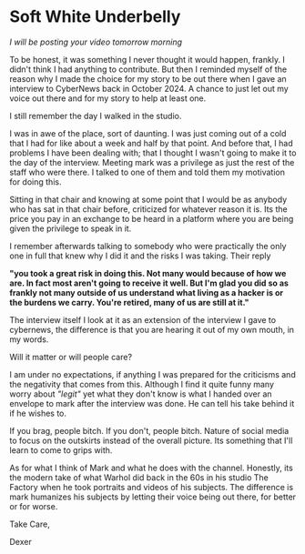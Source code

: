 # Soft White Underbelly

_I will be posting your video tomorrow morning_

To be honest, it was something I never thought it would happen, frankly.
I didn't think I had anything to contribute. But then I reminded myself
of the reason why I made the choice for my story to be out there when I
gave an interview to CyberNews back in October 2024. A chance to just
let out my voice out there and for my story to help at least one.

I still remember the day I walked in the studio.

I was in awe of the place, sort of daunting. I was just coming out of a
cold that I had for like about a week and half by that point. And before
that, I had problems I have been dealing with; that I thought I wasn\'t
going to make it to the day of the interview. Meeting mark was a
privilege as just the rest of the staff who were there. I talked to one
of them and told them my motivation for doing this.

Sitting in that chair and knowing at some point that I would be as
anybody who has sat in that chair before, criticized for whatever reason
it is. Its the price you pay in an exchange to be heard in a platform
where you are being given the privilege to speak in it.

I remember afterwards talking to somebody who were practically the only
one in full that knew why I did it and the risks I was taking. Their
reply

**"you took a great risk in doing this. Not many would because of how
we are. In fact most aren't going to receive it well. But I'm glad you
did so as frankly not many outside of us understand what living as a
hacker is or the burdens we carry. You're retired, many of us are still
at it."**

The interview itself I look at it as an extension of the interview I
gave to cybernews, the difference is that you are hearing it out of my
own mouth, in my words.

Will it matter or will people care?

I am under no expectations, if anything I was prepared for the
criticisms and the negativity that comes from this. Although I find it
quite funny many worry about _"legit"_ yet what they don't know is what
I handed over an envelope to mark after the interview was done. He can
tell his take behind it if he wishes to.

If you brag, people bitch. If you don't, people bitch. Nature of social
media to focus on the outskirts instead of the overall picture. Its
something that I'll learn to come to grips with.

As for what I think of Mark and what he does with the channel. Honestly,
its the modern take of what Warhol did back in the 60s in his studio The
Factory when he took portraits and videos of his subjects. The
difference is mark humanizes his subjects by letting their voice being
out there, for better or for worse.

Take Care, 

Dexer
